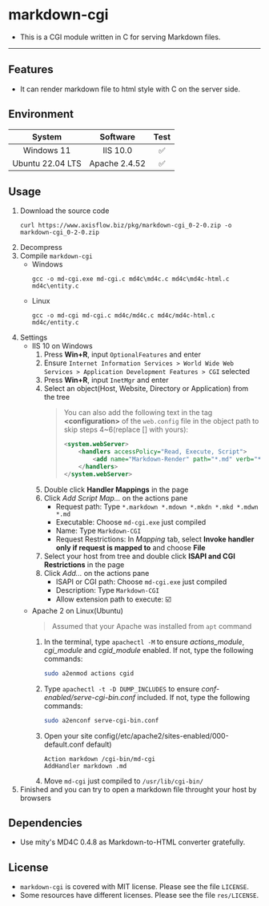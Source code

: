 # **markdown-cgi**
- This is a CGI module written in C for serving Markdown files.
---

## Features
- It can render markdown file to html style with C on the server side.

## Environment
| System | Software | Test |
| :----: | :----: | :----: |
| Windows 11 | IIS 10.0 | :white_check_mark: |
| Ubuntu 22.04 LTS | Apache 2.4.52 | :white_check_mark: |

## Usage
1. Download the source code
    ```
    curl https://www.axisflow.biz/pkg/markdown-cgi_0-2-0.zip -o markdown-cgi_0-2-0.zip
    ```
2. Decompress
3. Compile `markdown-cgi`
    - Windows
        ```shell
        gcc -o md-cgi.exe md-cgi.c md4c\md4c.c md4c\md4c-html.c md4c\entity.c
        ```
    - Linux
        ```shell
        gcc -o md-cgi md-cgi.c md4c/md4c.c md4c/md4c-html.c md4c/entity.c
        ```
4. Settings
    - IIS 10 on Windows
        1. Press **Win+R**, input `OptionalFeatures` and enter
        2. Ensure `Internet Information Services > World Wide Web Services > Application Development Features > CGI` selected
        3. Press **Win+R**, input `InetMgr` and enter
        4. Select an object(Host, Website, Directory or Application) from the tree
            > You can also add the following text in the tag **\<configuration\>** of the `web.config` file in the object path to skip steps 4~6(replace [] with yours):
            > ```xml
            > <system.webServer>
            >     <handlers accessPolicy="Read, Execute, Script">
            >         <add name="Markdown-Render" path="*.md" verb="*" modules="CgiModule" scriptProcessor="[Path\to\md-cgi.exe]" resourceType="File" requireAccess="None" />
            >     </handlers>
            > </system.webServer>
            > ```
        5. Double click **Handler Mappings** in the page
        6. Click *Add Script Map...* on the actions pane
            - Request path: Type `*.markdown *.mdown *.mkdn *.mkd *.mdwn *.md`
            - Executable: Choose `md-cgi.exe` just compiled
            - Name: Type `Markdown-CGI`
            - Request Restrictions: In *Mapping* tab, select **Invoke handler only if request is mapped to** and choose **File**
        7. Select your host from tree and double click **ISAPI and CGI Restrictions** in the page
        8. Click *Add...* on the actions pane
            - ISAPI or CGI path: Choose `md-cgi.exe` just compiled
            - Description: Type `Markdown-CGI`
            - Allow extension path to execute: :ballot_box_with_check:
    - Apache 2 on Linux(Ubuntu)
        > Assumed that your Apache was installed from `apt` command
        1. In the terminal, type `apachectl -M` to ensure *actions_module*, *cgi_module* and *cgid_module* enabled. If not, type the following commands:
            ```bash
            sudo a2enmod actions cgid
            ```
        2. Type `apachectl -t -D DUMP_INCLUDES` to ensure *conf-enabled/serve-cgi-bin.conf* included. If not, type the following commands:
            ```bash
            sudo a2enconf serve-cgi-bin.conf
            ```
        3. Open your site config(/etc/apache2/sites-enabled/000-default.conf default)
            ```
            Action markdown /cgi-bin/md-cgi
            AddHandler markdown .md
            ```
        4. Move `md-cgi` just compiled to `/usr/lib/cgi-bin/` 
5. Finished and you can try to open a markdown file throught your host by browsers

## Dependencies
- Use mity's MD4C 0.4.8 as Markdown-to-HTML converter gratefully.

## License
- `markdown-cgi` is covered with MIT license. Please see the file `LICENSE`.
- Some resources have different licenses. Please see the file `res/LICENSE`.